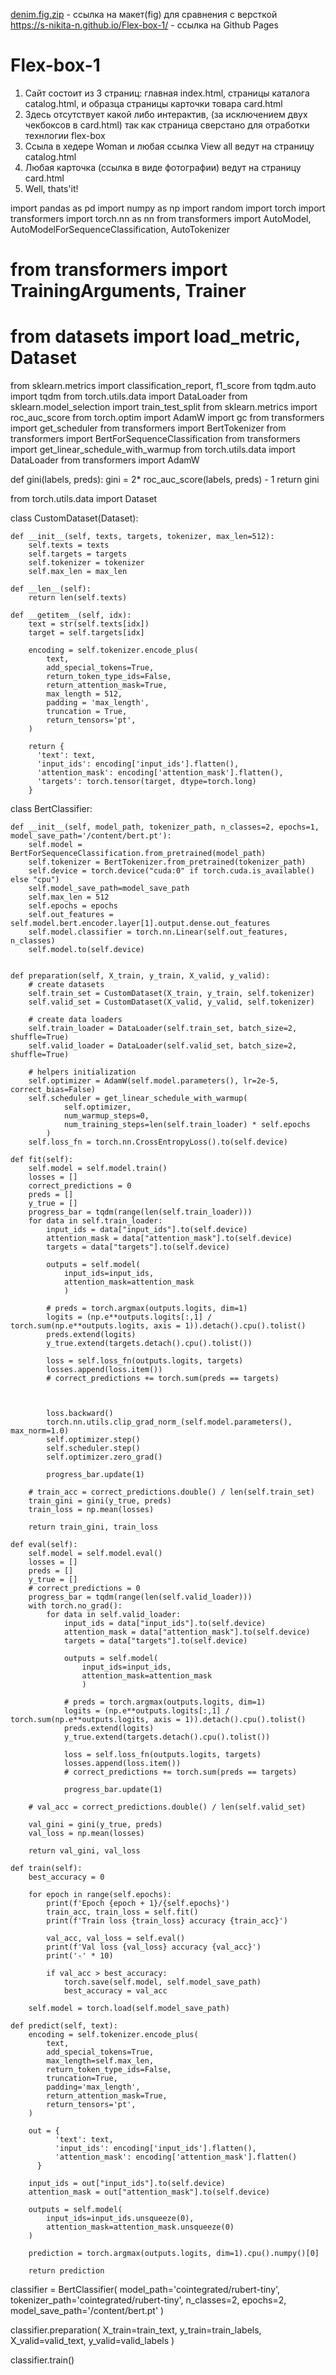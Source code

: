 [denim.fig.zip](https://github.com/S-Nikita-N/Flex-box-1/files/6874624/denim.fig.zip) - ссылка на макет(fig) для сравнения с версткой  
https://s-nikita-n.github.io/Flex-box-1/ - ссылка на Github Pages  
# Flex-box-1
 1) Сайт состоит из 3 страниц: главная index.html, страницы каталога catalog.html, и образца страницы карточки товара card.html  
 2) Здесь отсутствует какой либо интерактив, (за исключением двух чекбоксов в card.html) так как страница сверстано для отработки технлогии flex-box  
 3) Ссыла в хедере Woman и любая ссылка View all  ведут на страницу catalog.html  
 4) Любая карточка (ссылка в виде фотографии) ведут на страницу card.html  
 5) Well, thats'it!  



import pandas as pd
import numpy as np
import random
import torch
import transformers
import torch.nn as nn
from transformers import AutoModel, AutoModelForSequenceClassification, AutoTokenizer
# from transformers import TrainingArguments, Trainer
# from datasets import load_metric, Dataset
from sklearn.metrics import classification_report, f1_score
from tqdm.auto import tqdm
from torch.utils.data import DataLoader
from sklearn.model_selection import train_test_split
from sklearn.metrics import roc_auc_score
from torch.optim import AdamW
import gc
from transformers import get_scheduler
from transformers import BertTokenizer
from transformers import BertForSequenceClassification
from transformers import get_linear_schedule_with_warmup
from torch.utils.data import DataLoader
from transformers import AdamW


def gini(labels, preds):
    gini = 2* roc_auc_score(labels, preds) - 1
    return gini


from torch.utils.data import Dataset

class CustomDataset(Dataset):

    def __init__(self, texts, targets, tokenizer, max_len=512):
        self.texts = texts
        self.targets = targets
        self.tokenizer = tokenizer
        self.max_len = max_len

    def __len__(self):
        return len(self.texts)

    def __getitem__(self, idx):
        text = str(self.texts[idx])
        target = self.targets[idx]

        encoding = self.tokenizer.encode_plus(
            text,
            add_special_tokens=True,
            return_token_type_ids=False,
            return_attention_mask=True,
            max_length = 512,
            padding = 'max_length',
            truncation = True,
            return_tensors='pt',
        )

        return {
          'text': text,
          'input_ids': encoding['input_ids'].flatten(),
          'attention_mask': encoding['attention_mask'].flatten(),
          'targets': torch.tensor(target, dtype=torch.long)
        }


class BertClassifier:

    def __init__(self, model_path, tokenizer_path, n_classes=2, epochs=1, model_save_path='/content/bert.pt'):
        self.model = BertForSequenceClassification.from_pretrained(model_path)
        self.tokenizer = BertTokenizer.from_pretrained(tokenizer_path)
        self.device = torch.device("cuda:0" if torch.cuda.is_available() else "cpu")
        self.model_save_path=model_save_path
        self.max_len = 512
        self.epochs = epochs
        self.out_features = self.model.bert.encoder.layer[1].output.dense.out_features
        self.model.classifier = torch.nn.Linear(self.out_features, n_classes)
        self.model.to(self.device)
    
    
    def preparation(self, X_train, y_train, X_valid, y_valid):
        # create datasets
        self.train_set = CustomDataset(X_train, y_train, self.tokenizer)
        self.valid_set = CustomDataset(X_valid, y_valid, self.tokenizer)

        # create data loaders
        self.train_loader = DataLoader(self.train_set, batch_size=2, shuffle=True)
        self.valid_loader = DataLoader(self.valid_set, batch_size=2, shuffle=True)

        # helpers initialization
        self.optimizer = AdamW(self.model.parameters(), lr=2e-5, correct_bias=False)
        self.scheduler = get_linear_schedule_with_warmup(
                self.optimizer,
                num_warmup_steps=0,
                num_training_steps=len(self.train_loader) * self.epochs
            )
        self.loss_fn = torch.nn.CrossEntropyLoss().to(self.device)
    
    def fit(self):
        self.model = self.model.train()
        losses = []
        correct_predictions = 0
        preds = []
        y_true = []
        progress_bar = tqdm(range(len(self.train_loader)))
        for data in self.train_loader:
            input_ids = data["input_ids"].to(self.device)
            attention_mask = data["attention_mask"].to(self.device)
            targets = data["targets"].to(self.device)

            outputs = self.model(
                input_ids=input_ids,
                attention_mask=attention_mask
                )

            # preds = torch.argmax(outputs.logits, dim=1)
            logits = (np.e**outputs.logits[:,1] / torch.sum(np.e**outputs.logits, axis = 1)).detach().cpu().tolist()
            preds.extend(logits)
            y_true.extend(targets.detach().cpu().tolist())

            loss = self.loss_fn(outputs.logits, targets)
            losses.append(loss.item())
            # correct_predictions += torch.sum(preds == targets)

            

            loss.backward()
            torch.nn.utils.clip_grad_norm_(self.model.parameters(), max_norm=1.0)
            self.optimizer.step()
            self.scheduler.step()
            self.optimizer.zero_grad()

            progress_bar.update(1)

        # train_acc = correct_predictions.double() / len(self.train_set)
        train_gini = gini(y_true, preds)
        train_loss = np.mean(losses)
        
        return train_gini, train_loss

    def eval(self):
        self.model = self.model.eval()
        losses = []
        preds = []
        y_true = []
        # correct_predictions = 0
        progress_bar = tqdm(range(len(self.valid_loader)))
        with torch.no_grad():
            for data in self.valid_loader:
                input_ids = data["input_ids"].to(self.device)
                attention_mask = data["attention_mask"].to(self.device)
                targets = data["targets"].to(self.device)

                outputs = self.model(
                    input_ids=input_ids,
                    attention_mask=attention_mask
                    )

                # preds = torch.argmax(outputs.logits, dim=1)
                logits = (np.e**outputs.logits[:,1] / torch.sum(np.e**outputs.logits, axis = 1)).detach().cpu().tolist()
                preds.extend(logits)
                y_true.extend(targets.detach().cpu().tolist())

                loss = self.loss_fn(outputs.logits, targets)
                losses.append(loss.item())
                # correct_predictions += torch.sum(preds == targets)
                
                progress_bar.update(1)

        # val_acc = correct_predictions.double() / len(self.valid_set)

        val_gini = gini(y_true, preds)
        val_loss = np.mean(losses)

        return val_gini, val_loss
    
    def train(self):
        best_accuracy = 0
        
        for epoch in range(self.epochs):
            print(f'Epoch {epoch + 1}/{self.epochs}')
            train_acc, train_loss = self.fit()
            print(f'Train loss {train_loss} accuracy {train_acc}')

            val_acc, val_loss = self.eval()
            print(f'Val loss {val_loss} accuracy {val_acc}')
            print('-' * 10)

            if val_acc > best_accuracy:
                torch.save(self.model, self.model_save_path)
                best_accuracy = val_acc

        self.model = torch.load(self.model_save_path)
        
    def predict(self, text):
        encoding = self.tokenizer.encode_plus(
            text,
            add_special_tokens=True,
            max_length=self.max_len,
            return_token_type_ids=False,
            truncation=True,
            padding='max_length',
            return_attention_mask=True,
            return_tensors='pt',
        )

        out = {
              'text': text,
              'input_ids': encoding['input_ids'].flatten(),
              'attention_mask': encoding['attention_mask'].flatten()
          }

        input_ids = out["input_ids"].to(self.device)
        attention_mask = out["attention_mask"].to(self.device)

        outputs = self.model(
            input_ids=input_ids.unsqueeze(0),
            attention_mask=attention_mask.unsqueeze(0)
        )

        prediction = torch.argmax(outputs.logits, dim=1).cpu().numpy()[0]

        return prediction


classifier = BertClassifier(
        model_path='cointegrated/rubert-tiny',
        tokenizer_path='cointegrated/rubert-tiny',
        n_classes=2,
        epochs=2,
        model_save_path='/content/bert.pt'
)

classifier.preparation(
        X_train=train_text,
        y_train=train_labels,
        X_valid=valid_text,
        y_valid=valid_labels
    )

classifier.train()
